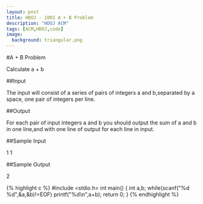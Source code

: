 ```yaml
---
layout: post
title: HDOJ - 1001 A + B Problem
description: "HDOJ ACM"
tags: [ACM,HDOJ,code]
image:
  background: triangular.png
---
```


#A + B Problem

Calculate a + b

##Input

The input will consist of a series of pairs of integers a and b,separated by a space, one pair of integers per line.

##Output

For each pair of input integers a and b you should output the sum of a and b in one line,and with one line of output for each line in input.

##Sample Input

1 1

##Sample Output

2


{% highlight c %}
#include <stdio.h>
int main()
{
	int a,b;
	while(scanf("%d %d",&a,&b)!=EOF)
		printf("%d\n",a+b);
	return 0;
}
{% endhighlight %}
